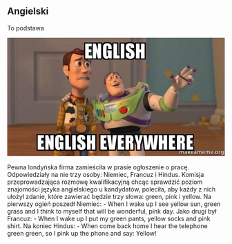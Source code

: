 
## Angielski

To podstawa

![](./resources/img/english.jpg)

<aside class="notes">
Pewna londyńska firma zamieściła w prasie ogłoszenie o pracę. Odpowiedziały na nie trzy osoby: Niemiec, Francuz i Hindus. Komisja przeprowadzająca rozmowę kwalifikacyjną chcąc sprawdzić poziom znajomości języka angielskiego u kandydatów, poleciła, aby każdy z nich ułożył zdanie, które zawierać będzie trzy słowa: green, pink i yellow.
Na pierwszy ogień poszedł Niemiec:
- When I wake up I see yellow sun, green grass and I think to myself that will be wonderful, pink day.
Jako drugi był Francuz:
- When I wake up I put my green pants, yellow socks and pink shirt.
Na koniec Hindus:
- When come back home I hear the telephone green green, so I pink up the phone and say: Yellow!
</aside>
